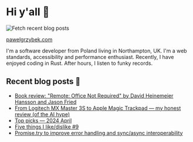 # Hi y'all 👋

![Fetch recent blog posts](https://github.com/pawelgrzybek/pawelgrzybek/workflows/Fetch%20recent%20blog%20posts/badge.svg)

[pawelgrzybek.com](https://pawelgrzybek.com)

I'm a software developer from Poland living in Northampton, UK. I'm a web standards, accessibility and performance enthusiast. Recently, I have enjoyed coding in Rust. After hours, I listen to funky records.

## Recent blog posts 📝

<!-- FEED-START -->
- [Book review: "Remote: Office Not Required" by David Heinemeier Hansson and Jason Fried](https://pawelgrzybek.com/book-review-remote-office-not-required-by-david-heinemeier-hansson-and-jason-fried/)
- [From Logitech MX Master 3S to Apple Magic Trackpad — my honest review (of the AI hype)](https://pawelgrzybek.com/from-logitech-mx-master-3s-to-apple-magic-trackpad-my-honest-review-of-the-ai-hype/)
- [Top picks — 2024 April](https://pawelgrzybek.com/top-picks-2024-april/)
- [Five things I like/dislike #9](https://pawelgrzybek.com/five-things-i-like-dislike-9/)
- [Promise.try to improve error handling and sync/async interoperability](https://pawelgrzybek.com/promise-try-to-improve-error-handling-and-sync-async-interoperability/)
<!-- FEED-END -->